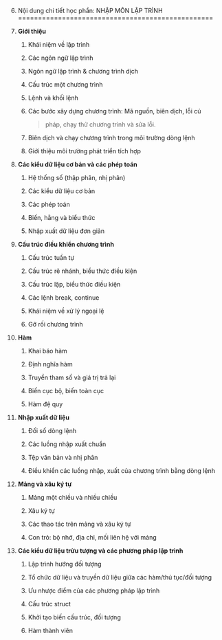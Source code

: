 6. Nội dung chi tiết học phần: NHẬP MÔN LẬP TRÌNH
=================================================

1.  **Giới thiệu**

    1.  Khái niệm về lập trình

    2.  Các ngôn ngữ lập trình

    3.  Ngôn ngữ lập trình & chương trình dịch

    4.  Cấu trúc một chương trình

    5.  Lệnh và khối lệnh

    6.  Các bước xây dựng chương trình: Mã nguồn, biên dịch, lỗi cú
        > pháp, chạy thử chương trình và sửa lỗi.

    7.  Biên dịch và chạy chương trình trong môi trường dòng lệnh

    8.  Giới thiệu môi trường phát triển tích hợp

2.  **Các kiểu dữ liệu cơ bản và các phép toán**

    1.  Hệ thống số (thập phân, nhị phân)

    2.  Các kiểu dữ liệu cơ bản

    3.  Các phép toán

    4.  Biến, hằng và biểu thức

    5.  Nhập xuất dữ liệu đơn giản

3.  **Cấu trúc điều khiển chương trình**

    1.  Cấu trúc tuần tự

    2.  Cấu trúc rẽ nhánh, biểu thức điều kiện

    3.  Cấu trúc lặp, biểu thức điều kiện

    4.  Các lệnh break, continue

    5.  Khái niệm về xử lý ngoại lệ

    6.  Gỡ rối chương trình

4.  **Hàm**

    1.  Khai báo hàm

    2.  Định nghĩa hàm

    3.  Truyền tham số và giá trị trả lại

    4.  Biến cục bộ, biến toàn cục

    5.  Hàm đệ quy

5.  **Nhập xuất dữ liệu**

    1.  Đối số dòng lệnh

    2.  Các luồng nhập xuất chuẩn

    3.  Tệp văn bản và nhị phân

    4.  Điều khiển các luồng nhập, xuất của chương trình bằng dòng lệnh

6.  **Mảng và xâu ký tự**

    1.  Mảng một chiều và nhiều chiều

    2.  Xâu ký tự

    3.  Các thao tác trên mảng và xâu ký tự

    4.  Con trỏ: bộ nhớ, địa chỉ, mối liên hệ với mảng

7.  **Các kiểu dữ liệu trừu tượng và các phương pháp lập trình**

    1.  Lập trình hướng đối tượng

    2.  Tổ chức dữ liệu và truyền dữ liệu giữa các hàm/thủ tục/đối tượng

    3.  Ưu nhược điểm của các phương pháp lập trình

    4.  Cấu trúc struct

    5.  Khởi tạo biến cấu trúc, đối tượng

    6.  Hàm thành viên


